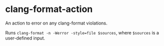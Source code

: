 # clang-format-action

An action to error on any clang-format violations.

Runs `clang-format -n -Werror -style=file $sources`, where `$sources` is a user-defined input.
